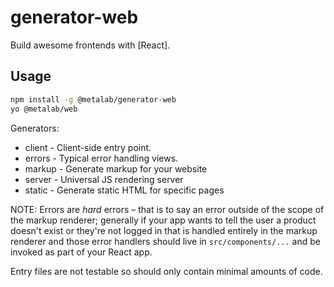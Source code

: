 # generator-web

Build awesome frontends with [React].

## Usage

```sh
npm install -g @metalab/generator-web
yo @metalab/web
```

Generators:
 * client - Client-side entry point.
 * errors - Typical error handling views.
 * markup - Generate markup for your website
 * server - Universal JS rendering server
 * static - Generate static HTML for specific pages

NOTE: Errors are _hard_ errors – that is to say an error outside of the scope of the markup renderer; generally if your app wants to tell the user a product doesn't exist or they're not logged in that is handled entirely in the markup renderer and those error handlers should live in `src/components/...` and be invoked as part of your React app.

Entry files are not testable so should only contain minimal amounts of code.
